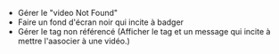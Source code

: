 - Gérer le "video Not Found"
- Faire un fond d'écran noir qui incite à badger
- Gérer le tag non référencé (Afficher le tag et un message qui incite à mettre l'aasocier à une vidéo.)